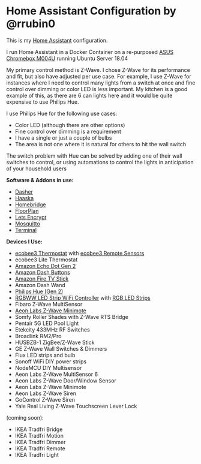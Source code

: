 
# Home Assistant Configuration by @rrubin0
This is my [Home Assistant](https://home-assistant.io/) configuration.

I run Home Assistant in a Docker Container on a re-purposed [ASUS Chromebox M004U](https://amzn.to/1rdaB85) running Ubuntu Server 18.04

My primary control method is Z-Wave. I chose Z-Wave for its performance and fit, but also have adjusted per use case. For example, I use Z-Wave for instances where I need to control many lights from a switch at once and fine control over dimming or color LED is less important. My kitchen is a good example of this, as there are 6 can lights here and it would be quite expensive to use Philips Hue.

I use Philips Hue for the following use cases:
- Color LED (although there are other options)
- Fine control over dimming is a requirement
- I have a single or just a couple of bulbs
- The area is not one where it is natural for others to hit the wall switch

The switch problem with Hue can be solved by adding one of their wall switches to control, or using automations to control the lights in anticipation of your household users

**Software & Addons in use:**
* [Dasher](https://github.com/stjohnjohnson/mqtt-dasher)
* [Haaska](https://github.com/auchter/haaska)
* [Homebridge](https://github.com/nfarina/homebridge)
* [FloorPlan](https://github.com/pkozul/ha-floorplan)
* [Lets Encrypt](https://home-assistant.io/addons/lets_encrypt/)
* [Mosquitto](https://home-assistant.io/addons/mosquitto/)
* [Terminal](https://github.com/hassio-addons/addon-terminal)


**Devices I Use:**
* [ecobee3 Thermostat](http://amzn.to/2iD0v0z) with [ecobee3 Remote Sensors](http://amzn.to/2iCZFRw)
* ecobee3 Lite Thermostat
* [Amazon Echo Dot Gen 2](http://amzn.to/2hvCexj)
* [Amazon Dash Buttons](http://amzn.to/2i6acYv)
* [Amazon Fire TV Stick](http://amzn.to/2iD9uPx)
* Amazon Dash Wand
* [Philips Hue (Gen 2)](http://amzn.to/2hvyzzK)
* [RGBWW LED Strip WiFi Controller](http://amzn.to/2i6mUqn) with [RGB LED Strips](http://amzn.to/2i68N42)
* Fibaro Z-Wave MultiSensor
* [Aeon Labs Z-Wave Minimote](http://amzn.to/2igetsU)
* Somfy Roller Shades with Z-Wave RTS Bridge
* Pentair 5G LED Pool Light
* Etekcity 433MHz RF Switches
* Broadlink RM2/Pro
* HUSBZB-1 ZigBee/Z-Wave Stick
* GE Z-Wave Wall Switches & Dimmers
* Flux LED strips and bulb
* Sonoff WiFi DIY power strips
* NodeMCU DIY Multisensor
* Aeon Labs Z-Wave MultiSensor 6
* Aeon Labs Z-Wave Door/Window Sensor
* Aeon Labs Z-Wave Minimote
* Aeon Labs Z-Wave Siren
* GoControl Z-Wave Siren
* Yale Real Living Z-Wave Touchscreen Lever Lock

(coming soon):
* IKEA Tradfri Bridge
* IKEA Tradfri Motion
* IKEA Tradfri Dimmer
* IKEA Tradfri Remote
* IKEA Tradfri Light